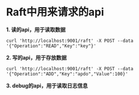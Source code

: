 # Raft中用来请求的api

**1. 读的api，用于读取数据**
``` shell
curl 'http://localhost:9001/raft' -X POST --data '{"Operation":"READ","Key":"key"}'
```
**2. 写的api，用于存放数据**
``` shell
curl 'http://localhost:9001/raft' -X POST --data '{"Operation":"ADD","Key":"apdo","Value":100}'
```

**3. debug的api，用于读取日志信息**
``` shell

```